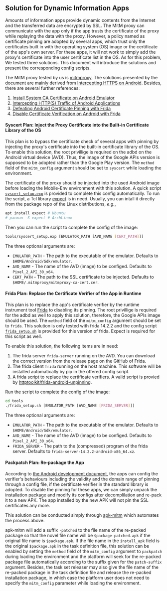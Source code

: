 <!-- vimc: call SyntaxRange#Include('```sh', '```', 'sh', 'NonText'): -->

## Solution for Dynamic Information Apps

Amounts of information apps provide dynamic contents from the Internet and the
transferred data are encrypted by SSL. The MitM proxy can communicate with the
app only if the app trusts the certificate of the proxy while replaying the
data with the proxy. However, a policy named as certificate pinning are adopted
by several apps, which trust only the certificates built in with the operating
system (OS) image or the certificate of the app's own server. For these apps,
it will not work to simply add the proxy's certificate into the user
certificate list in the OS. As for this problem, We tested three solutions.
This document will introduce the solutions and present the corresponding config
scripts.

The MitM proxy tested by us is [mitmproxy](https://mitmproxy.org/). The
solutions presented by the document are mainly derived from [Intercepting HTTPS
on Android](https://httptoolkit.com/blog/intercepting-android-https/). Besides,
there are several further references:

1. [Install System CA Certificate on Android
   Emulator](https://docs.mitmproxy.org/stable/howto-install-system-trusted-ca-android/)
2. [Intercepting HTTP(S) Traffic of Android
   Applications](https://kpj.github.io/misc/InterceptingHTTPTraffic.html)
3. [Defeating Android Certificate Pinning with
   Frida](https://httptoolkit.com/blog/frida-certificate-pinning/)
4. [Disable Certificate Verification on Android with
   Frida](https://www.gabriel.urdhr.fr/2021/03/17/frida-disable-certificate-check-on-android/)

#### Syscert Plan: Inject the Proxy Certificate into the Built-in Certificate Library of the OS

This plan is to bypass the certificate check of several apps with pinning by
injecting the proxy's certificate into the built-in certificate library of the
OS. To enable this solution, the root privillige is required on the adbd on the
Android virtual device (AVD). Thus, the image of the Google APIs version is
supposed to be adopted rather than the Google Play version. The `method` field
of the `mitm_config` argument should be set to `syscert` while loading the
environment.

The certificate of the proxy should be injected into the used Android image
before loading the Mobile-Env environment with this solution. A quick script
[`syscert_setup.exp`](../tools/syscert_setup.exp) is provided to complete this
config automatically. To run the script, a Tcl library
[expect](https://www.nist.gov/services-resources/software/expect) is in need.
Usually, you can intall it directly from the package repo of the Linux
distributions, *e.g.*,

```sh
apt install expect # Ubuntu
# pacman -S expect # ArchLinux
```

Then you can run the script to complete the config of the image:

```sh
tools/syscert_setup.exp [EMULATOR_PATH [AVD_NAME [CERT_PATH]]]
```

The three optional arguments are:

+ `EMULATOR_PATH` - The path to the executable of the emulator. Defaults to
  `$HOME/Android/Sdk/emulator`.
+ `AVD_NAME` - The name of the AVD (image) to be configed. Defaults to
  `Pixel_2_API_30_x64`.
+ `CERT_PATH` - The path to the SSL certificate to be injected. Defaults to
  `$HOME/.mitmproxy/mitmproxy-ca-cert.cer`.

#### Frida Plan: Replace the Certificate Verifier of the App in Runtime

This plan is to replace the app's certificate verifier by the runtime
instrument tool [Frida](https://github.com/frida/frida) to disabling its
pinning. The root privillige is required for the adbd as well to apply this
solution, therefore, the Google APIs image should be used. The `method` field
of the `mitm_config` argument should be set to `frida`. This solution is only
tested with frida 14.2.2 and the config script
[`frida_setup.sh`](../tools/frida_setup.sh) is provided for this version of
frida. Expect is required for this script as well.

To enable this solution, the following items are in need:

1. The frida server `frida-server` running on the AVD. You can download the
   correct version from the release page on the GitHub of Frida.
2. The frida client `frida` running on the host machine. This software will be
   installed automatically by pip in the offered config script.
3. A frida script to replace the certificate verifiers. A valid script is
   provied by
   [httptoolkit/frida-android-unpinning](https://github.com/httptoolkit/frida-android-unpinning).

Run the script to complete the config of the image:

```sh
cd tools
./frida_setup.sh [EMULATOR_PATH [AVD_NAME [FRIDA_SERVER]]]
```

The three optional arguments are:

+ `EMULATOR_PATH` - The path to the executable of the emulator. Defaults to
  `$HOME/Android/Sdk/emulator`.
+ `AVD_NAME` - The name of the AVD (image) to be configed. Defaults to
  `Pixel_2_API_30_x64`.
+ `FRIDA_SERVER` - The path to the (compressed) program of the frida server.
  Defaults to `frida-server-14.2.2-android-x86_64.xz`.

#### Packpatch Plan: Re-package the App

According to [the Android development
document](https://developer.android.com/training/articles/security-config), the
apps can config the verifier's behaviours including the validity and the domain
range of pinning through a config file, if the certificate verifier in the
standard library is adopted. To disable the pinning for these apps, we can
simply unpack the installation package and modify its configs after
decomplilation and re-pack it to a new APK. The app installed by the new APK
will not pin the SSL certificates any more.

This solution can be conducted simply through
[apk-mitm](https://github.com/shroudedcode/apk-mitm) which automates the
process above.

apk-mitm will add a suffix `-patched` to the file name of the re-packed package
so that the novel file name will be `$package-patched.apk` if the original file
name is `$package.apk`. If the file name in the `install_apk` field is the
original `$package.apk` in the task definition file, this solution can be
enabled by setting the `method` field of the `mitm_config` argument to
`packpatch` during loading the environment and the platform will seek for the
re-packed package file automatically according to the suffix given for the
`patch-suffix` argument. Besides, the task set releaser may also give the file
name of the re-packed package in the task definition file and release the
re-packed installation package, in which case the platform user does not need
to specify the `mitm_config` parameter while loading the environment.
